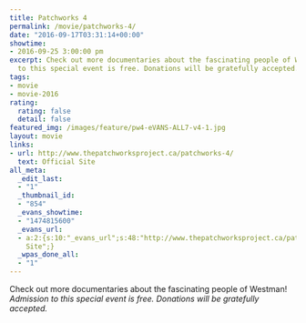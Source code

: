 ```yaml
---
title: Patchworks 4
permalink: /movie/patchworks-4/
date: "2016-09-17T03:31:14+00:00"
showtime:
- 2016-09-25 3:00:00 pm
excerpt: Check out more documentaries about the fascinating people of Westman! Admission
  to this special event is free. Donations will be gratefully accepted. &nbsp;
tags:
- movie
- movie-2016
rating:
  rating: false
  detail: false
featured_img: /images/feature/pw4-eVANS-ALL7-v4-1.jpg
layout: movie
links:
- url: http://www.thepatchworksproject.ca/patchworks-4/
  text: Official Site
all_meta:
  _edit_last:
  - "1"
  _thumbnail_id:
  - "854"
  _evans_showtime:
  - "1474815600"
  _evans_url:
  - a:2:{s:10:"_evans_url";s:48:"http://www.thepatchworksproject.ca/patchworks-4/";s:15:"_evans_url_name";s:13:"Official
    Site";}
  _wpas_done_all:
  - "1"
---
```


Check out more documentaries about the fascinating people of Westman! *Admission to this special event is free. Donations will be gratefully accepted.*